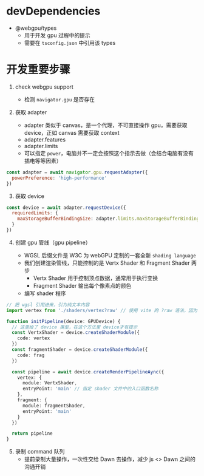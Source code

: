 # devDependencies

- @webgpu/types
  - 用于开发 gpu 过程中的提示
  - 需要在 `tsconfig.json` 中引用该 types

# 开发重要步骤

1. check webgpu support

   - 检测 `navigator.gpu` 是否存在

2. 获取 adapter
   - adapter 类似于 canvas，是一个代理，不可直接操作 gpu，需要获取 device，正如 canvas 需要获取 context
   - adapter.features
   - adapter.limits
   - 可以指定 `power`，电脑并不一定会按照这个指示去做（会结合电脑有没有插电等等因素）

```js
const adapter = await navigator.gpu.requestAdapter({
  powerPreference: 'high-performance'
})
```

3. 获取 device

```js
const device = await adapter.requestDevice({
  requiredLimits: {
    maxStorageBufferBindingSize: adapter.limits.maxStorageBufferBindingSize
  }
})
```

4. 创建 gpu 管线（gpu pipeline）

   - WGSL 后缀文件是 W3C 为 webGPU 定制的一套全新 `shading language`
   - 我们创建渲染管线，只能控制的是 Vertx Shader 和 Fragment Shader 两步
     - Vertx Shader 用于控制顶点数据，通常用于执行变换
     - Fragment Shader 输出每个像素点的颜色
   - 编写 shader 程序

```ts
// 把 wgsl 引用进来，引为纯文本内容
import vertex from './shaders/vertex?raw' // 使用 vite 的 ?raw 语法，因为 import 默认不能导入纯文本

function initPipeline(device: GPUDevice) {
  // 这里给了 device 类型，在这个方法里 device才有提示
  const VertxShader = device.createShaderModule({
    code: vertex
  })
  const fragmentShader = device.createShaderModule({
    code: frag
  })

  const pipeline = await device.createRenderPipelineAync({
    vertex: {
      module: VertxShader,
      entryPoint: 'main' // 指定 shader 文件中的入口函数名称
    },
    fragment: {
      module: fragmentShader,
      entryPoint: 'main'
    }
  })

  return pipeline
}
```

5. 录制 command 队列
   - 提前录制大量操作，一次性交给 Dawn 去操作，减少 js <> Dawn 之间的沟通开销
